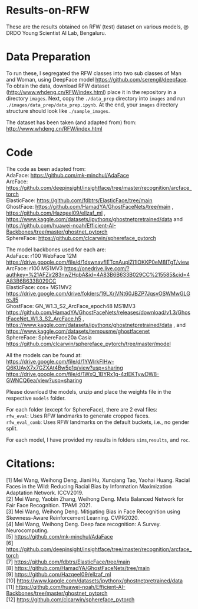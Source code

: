 # Results-on-RFW
These are the results obtained on RFW (test) dataset on various models, @ DRDO Young Scientist AI Lab, Bengaluru.

# Data Preparation
To run these, I segregated the RFW classes into two sub classes of Man and Woman, using DeepFace model https://github.com/serengil/deepface.  
To obtain the data, download RFW dataset (http://www.whdeng.cn/RFW/index.html) place it in the repository in a directory `images`. Next, copy the `./data_prep` directory into `images` and run `./images/data_prep/data_prep.ipynb`. At the end, your `images` directory structure should look like `./sample_images`.

The dataset has been taken (and adapted from) from: http://www.whdeng.cn/RFW/index.html

# Code
The code as been adapted from:   
AdaFace: https://github.com/mk-minchul/AdaFace   
ArcFace: https://github.com/deepinsight/insightface/tree/master/recognition/arcface_torch   
ElasticFace: https://github.com/fdbtrs/ElasticFace/tree/main   
GhostFace: https://github.com/HamadYA/GhostFaceNets/tree/main , https://github.com/Hazqeel09/ellzaf_ml , https://www.kaggle.com/datasets/ipythonx/ghostnetpretrained/data and https://github.com/huawei-noah/Efficient-AI-Backbones/tree/master/ghostnet_pytorch    
SphereFace: https://github.com/clcarwin/sphereface_pytorch   

The model backbones used for each are:  
AdaFace: r100 WebFace 12M https://drive.google.com/file/d/1dswnavflETcnAuplZj1IOKKP0eM8ITgT/view  
ArcFace: r100 MS1MV3 https://onedrive.live.com/?authkey=%21AFZjr283nwZHqbA&id=4A83B6B633B029CC%215585&cid=4A83B6B633B029CC  
ElasticFace: cos+ MS1MV2 https://drive.google.com/drive/folders/19LXrjVNt60JBZP7JqsvOSWMwGLGrcJl5  
GhostFace: GN_W1.3_S2_ArcFace_epoch48 MS1MV3 https://github.com/HamadYA/GhostFaceNets/releases/download/v1.3/GhostFaceNet_W1.3_S2_ArcFace.h5 , https://www.kaggle.com/datasets/ipythonx/ghostnetpretrained/data , and https://www.kaggle.com/datasets/tempusme/ghostfacenet  
SphereFace: SphereFace20a Casia https://github.com/clcarwin/sphereface_pytorch/tree/master/model  

All the models can be found at:  
https://drive.google.com/file/d/1YWIrkFIHw-Q6KUAyX7x7GZXAt4Bw5p1q/view?usp=sharing  
https://drive.google.com/file/d/1WxQ_1BYRx1g-4zIEKTywDW8-GWNCQ6ea/view?usp=sharing

Please download the models, unzip and place the weights file in the respective `models` folder.  

For each folder (except for SphereFace), there are 2 eval files:  
`rfw_eval`: Uses RFW landmarks to generate cropped faces.  
`rfw_eval_comb`: Uses RFW landmarks on the default buckets, i.e., no gender split.  

For each model, I have provided my results in folders `sims`,`results`, and `roc`.

# Citations:  
[1] Mei Wang, Weihong Deng, Jiani Hu, Xunqiang Tao, Yaohai Huang. Racial Faces in the Wild: Reducing Racial Bias by Information Maximization Adaptation Network. ICCV2019.  
[2] Mei Wang, Yaobin Zhang, Weihong Deng. Meta Balanced Network for Fair Face Recognition. TPAMI 2021.  
[3] Mei Wang, Weihong Deng. Mitigating Bias in Face Recognition using Skewness-Aware Reinforcement Learning. CVPR2020.  
[4] Mei Wang, Weihong Deng. Deep face recognition: A Survey. Neurocomputing.  
[5] https://github.com/mk-minchul/AdaFace  
[6] https://github.com/deepinsight/insightface/tree/master/recognition/arcface_torch  
[7] https://github.com/fdbtrs/ElasticFace/tree/main  
[8] https://github.com/HamadYA/GhostFaceNets/tree/main  
[9] https://github.com/Hazqeel09/ellzaf_ml  
[10] https://www.kaggle.com/datasets/ipythonx/ghostnetpretrained/data  
[11] https://github.com/huawei-noah/Efficient-AI-Backbones/tree/master/ghostnet_pytorch  
[12] https://github.com/clcarwin/sphereface_pytorch   
